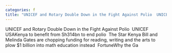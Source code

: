 ```yaml
---
categories: f
title: "UNICEF and Rotary Double Down in the Fight Against Polio  UNICEF USA"
---
```

UNICEF and Rotary Double Down in the Fight Against Polio&nbsp;&nbsp;UNICEF USAKenya to benefit from Sh314bn to end polio&nbsp;&nbsp;The Star Kenya Bill and Melinda Gates are chopping funding for reading, writing and the arts to plow $1 billion into math education instead&nbsp;&nbsp;FortuneWhy the Ga